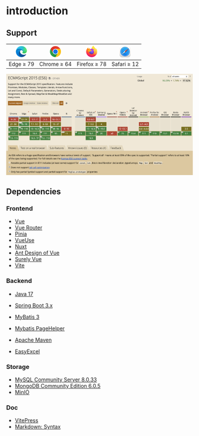 # introduction

## Support
|  ![Edge](../assets/edge_32x32.png)  |  ![Chrome](../assets/chrome_32x32.png)  |  ![Firefox](../assets/firefox_32x32.png)  |  ![Safari](../assets/safari_32x32.png)  |
|:-----------------------------------:|:---------------------------------------:|:-----------------------------------------:|:---------------------------------------:|
|              Edge ≥ 79              |               Chrome ≥ 64               |               Firefox ≥ 78                |               Safari ≥ 12               |

![support](../assets/support.png)


## Dependencies
### Frontend
+ [Vue](https://cn.vuejs.org/)
+ [Vue Router](https://router.vuejs.org/zh/)
+ [Pinia](https://pinia.vuejs.org/zh/)
+ [VueUse](https://vueuse.org/)
+ [Nuxt](https://nuxt.com/)
+ [Ant Design of Vue](https://antdv.com/)
+ [Surely Vue](https://surely.cool/)
+ [Vite](https://vitejs.dev/)

### Backend
+ [Java 17](https://www.oracle.com/java/technologies/downloads/#java17)
+ [Spring Boot 3.x](https://spring.io/)
+ [MyBatis 3](https://mybatis.org/mybatis-3/)
+ [Mybatis PageHelper](https://github.com/pagehelper/Mybatis-PageHelper)
+ [Apache Maven](https://maven.apache.org/)

+ [EasyExcel](https://easyexcel.opensource.alibaba.com/)

### Storage
+ [MySQL Community Server 8.0.33](https://dev.mysql.com/downloads/mysql/)
+ [MongoDB Community Edition 6.0.5](https://www.mongodb.com/)
+ [MinIO](https://min.io/)


### Doc
+ [VitePress](https://vitepress.dev/)
+ [Markdown: Syntax](https://www.appinn.com/markdown/)
